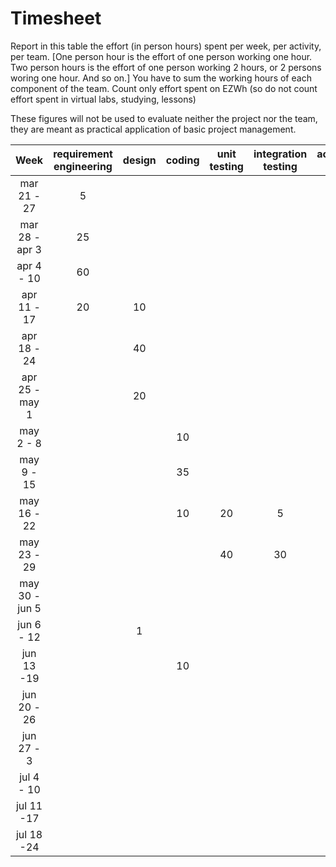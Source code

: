 # Timesheet

Report in this table the effort (in person hours) spent per week, per activity, per team. 
[One person hour is the effort of one person working one hour.
Two person hours is the effort of one person working 2 hours, or 2 persons woring one hour. And so on.]
You have to sum the working hours of each component of the team.
Count only effort spent on EZWh (so do not count effort spent in virtual labs, studying, lessons)

These figures will not be used to evaluate neither the project nor the team, they are meant as practical application of basic project management.

| Week | requirement engineering | design | coding | unit testing | integration testing | acceptance testing | management | git maven |
|:-----------:|:--------:|:-----------:|:-----------:|:----------:|:------------:|:---------------:|:-------------:|:--------------:|
| mar 21 - 27       | 5 |   |   |   |   | | 3|1 |
| mar 28 - apr 3    | 25|   |   |   |   | | 1|1 |
| apr 4 - 10        | 60|   |   |   |   | | 2| 1|
| apr 11 - 17       | 20| 10|   |   |   | | 4|1 | 
| apr 18 - 24       |   | 40|   |   |   | | 2|1 | 
| apr 25 - may 1    |   | 20|   |   |   | | 2|1 | 
| may 2 - 8         |   |   | 10|   |   | | 3| 1| 
| may 9 - 15        |   |   | 35|   |   | | | 1| 
| may 16 - 22       |   |   | 10| 20| 5 | | | 1| 
| may 23 - 29       |   |   |   | 40| 30| | 3| 1| 
| may 30 - jun 5    |   |   |   |   |   | 12| 3|1 | 
| jun 6 - 12        |   | 1 |   |   |   | 4 | 3| 1| 
| jun 13 -19        |   |   |  10|   |   | | 3|1 | 
| jun 20 - 26       |   |   |   |   |   | | |1 | 
| jun 27 - 3        |   |   |   |   |   | | | | 
| jul 4 - 10        |   |   |   |   |   | | | | 
| jul 11 -17        |   |   |   |   |   | | | |
| jul 18 -24        |   |   |   |   |   | | | |